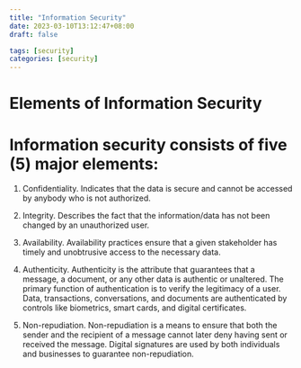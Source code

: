 ```yaml
---
title: "Information Security"
date: 2023-03-10T13:12:47+08:00
draft: false

tags: [security]
categories: [security]
---
```


# Elements of Information Security

# Information security consists of five (5) major elements:

1. Confidentiality. Indicates that the data is secure and cannot be accessed by anybody who is not authorized.

2. Integrity. Describes the fact that the information/data has not been changed by an unauthorized user.

3. Availability. Availability practices ensure that a given stakeholder has timely and unobtrusive access to the necessary data.

4. Authenticity. Authenticity is the attribute that guarantees that a message, a document, or any other data is authentic or unaltered. The primary function of authentication is to verify the legitimacy of a user. Data, transactions, conversations, and documents are authenticated by controls like biometrics, smart cards, and digital certificates.

5. Non-repudiation. Non-repudiation is a means to ensure that both the sender and the recipient of a message cannot later deny having sent or received the message. Digital signatures are used by both individuals and businesses to guarantee non-repudiation.
